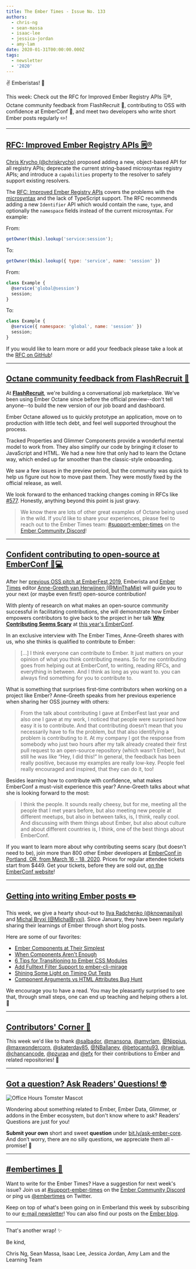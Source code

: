```yaml
---
title: The Ember Times - Issue No. 133
authors:
  - chris-ng
  - sean-massa
  - isaac-lee
  - jessica-jordan
  - amy-lam
date: 2020-01-31T00:00:00.000Z
tags:
  - newsletter
  - '2020'
---
```



✌️ Emberistas! 🐹

This week: 
Check out the RFC for Improved Ember Registry APIs 🗒️®️,
Octane community feedback from FlashRecruit 👏,
contributing to OSS with confidence at EmberConf 💪,
and meet two developers who write short Ember posts regularly ✏️!

<!-- READMORE -->

---

## [RFC: Improved Ember Registry APIs 🗒️®️](https://github.com/emberjs/rfcs/pull/585)

[Chris Krycho (@chriskrycho)](https://github.com/chriskrycho) proposed adding a new, object-based API for all registry APIs; deprecate the current string-based microsyntax registry APIs; and introduce a `capabilities` property to the resolver to safely support existing resolvers.

The [RFC: Improved Ember Registry APIs](https://github.com/emberjs/rfcs/pull/585) covers the problems with the [microsyntax](https://guides.emberjs.com/release/applications/dependency-injection/#toc_factory-registrations) and the lack of TypeScript support. The RFC recommends adding a new `Identifier` API which would contain the `name`, `type`, and optionally the `namespace` fields instead of the current microsyntax. For example:

From:

```js
getOwner(this).lookup('service:session');
```

To:

```js
getOwner(this).lookup({ type: 'service', name: 'session' })
```

From:

```js
class Example {
  @service('global@session')
  session;
}
```

To:

```js
class Example {
  @service({ namespace: 'global', name: 'session' })
  session;
}
```

If you would like to learn more or add your feedback please take a look at the [RFC on GitHub](https://github.com/emberjs/rfcs/pull/585)!

---

## [Octane community feedback from FlashRecruit 👏](https://flashrecruit.com)

At [**FlashRecruit**](https://flashrecruit.com), we're building a conversational job marketplace. We've been using Ember Octane since before the official preview--don't tell anyone--to build the new version of our job board and dashboard.

Ember Octane allowed us to quickly prototype an application, move on to production with little tech debt, and feel well supported throughout the process.

<!--alex ignore nuts-->
Tracked Properties and Glimmer Components provide a wonderful mental model to work from. They also simplify our code by bringing it closer to JavaScript and HTML. We had a new hire that only had to learn the Octane way, which ended up far smoother than the classic-style onboarding.

<!--alex ignore period-->
We saw a few issues in the preview period, but the community was quick to help us figure out how to move past them. They were mostly fixed by the official release, as well.

<!--alex ignore just-->
We look forward to the enhanced tracking changes coming in RFCs like [#577](https://github.com/emberjs/rfcs/pull/577). Honestly, anything beyond this point is just gravy.

> We know there are lots of other great examples of Octane being used in the wild. If you’d like to share your experiences, please feel to reach out to the Ember Times team: [#support-ember-times](https://discordapp.com/channels/480462759797063690/485450546887786506) on the [Ember Community Discord](https://discordapp.com/invite/zT3asNS)!

---

## [Confident contributing to open-source at EmberConf 💪💻](https://emberconf.com/#/speakers/anne-greeth-van-herwijnen)

After her [previous OSS pitch at EmberFest 2019](https://www.youtube.com/watch?v=GHbjdesHhPA),
Emberista and [Ember Times](https://blog.emberjs.com/tags/newsletter.html) editor [Anne-Greeth van Herwijnen (@MinThaMie)](https://github.com/MinThaMie) will guide you to your next (or maybe even first!) open-source contribution!

With plenty of research on what makes an open-source community successful in facilitating contributions, she will demonstrate how Ember empowers contributors to give back to the project in her talk [**Why Contributing Seems Scary**](https://emberconf.com/#/schedule/day-2_why-contributing-seems-scary) at [this year's EmberConf](https://emberconf.com/).

In an exclusive interview with The Ember Times, Anne-Greeth shares with us, who she thinks is qualified to contribute to Ember:

<!--alex ignore just-->
> […] I think everyone can contribute to Ember. It just matters on your opinion of what you think contributing means. So for me contributing goes from helping out at EmberConf, to writing, reading RFCs, and everything in between. And I think as long as you want to. you can always find something for you to contribute to.

What is something that surprises first-time contributors when working on a project like Ember? Anne-Greeth speaks from her previous experience when sharing her OSS journey with others:

<!--alex ignore just easy-->
> From the talk about contributing I gave at EmberFest last year and also one I gave at my work, I noticed that people were surprised how easy it is to contribute. And that contributing doesn’t mean that you necessarily have to fix the problem, but that also identifying a problem is contributing to it. At my company I got the response from somebody who just two hours after my talk already created their first pull request to an open-source repository (which wasn’t Ember), but still he was like “Hey, I did this!”  In general, the feedback has been really positive, because my examples are really low-key. People feel really encouraged and inspired, that they can do it, too!

Besides learning how to contribute with confidence, what makes EmberConf a must-visit experience this year? Anne-Greeth talks about what she is looking forward to the most:

> I think the people. It sounds really cheesy, but for me, meeting all the people that I met years before, but also meeting new people at different meetups, but also in between talks, is, I think, really cool. And discussing with them things about Ember, but also about culture and about different countries is, I think, one of the best things about EmberConf.

If you want to learn more about why contributing seems scary (but doesn't need to be), join more than 800 other Ember developers at [EmberConf in Portland, OR, from March 16 - 18, 2020](https://emberconf.com/). Prices for regular attendee tickets start from $449. Get your tickets, before they are sold out, [on the EmberConf website](https://emberconf.com/#/register)!

---

## [Getting into writing Ember posts ✏️](https://dev.to/t/ember/latest)

This week, we give a hearty shout-out to [Ilya Radchenko (@knownasilya)](https://github.com/knownasilya) and [Michal Bryxí (@MichalBryxi)](https://github.com/MichalBryxi). Since January, they have been regularly sharing their learnings of Ember through short blog posts.

Here are some of our favorites:

- [Ember Components at Their Simplest](https://ilyaradchenko.com/ember-components-at-their-simplest/)
- [When Components Aren't Enough](https://ilyaradchenko.com/when-components-aren't-enough/)
- [6 Tips for Transitioning to Ember CSS Modules](https://ilyaradchenko.com/6-tips-for-transitioning-to-ember-css-modules/)
- [Add Fulltext Filter Support to ember-cli-mirage](https://dev.to/michalbryxi/add-fulltext-filter-support-to-ember-cli-mirage-3nef)
- [Shining Some Light on Timing Out Tests](https://dev.to/michalbryxi/shining-some-light-on-timing-out-tests-35e6)
- [Component Arguments vs HTML Attributes Bug Hunt](https://dev.to/michalbryxi/component-arguments-vs-html-attributes-bug-hunt-1ke9)

We encourage you to have a read. You may be pleasantly surprised to see that, through small steps, one can end up teaching and helping others a lot. 💞

---

## [Contributors' Corner 👏](https://guides.emberjs.com/release/contributing/repositories/)

<p>This week we'd like to thank <a href="https://github.com/salbador" target="gh-user">@salbador</a>, <a href="https://github.com/mansona" target="gh-user">@mansona</a>, <a href="https://github.com/amyrlam" target="gh-user">@amyrlam</a>, <a href="https://github.com/Nippius" target="gh-user">@Nippius</a>, <a href="https://github.com/maxwondercorn" target="gh-user">@maxwondercorn</a>, <a href="https://github.com/skaterdav85" target="gh-user">@skaterdav85</a>, <a href="https://github.com/NBallaney" target="gh-user">@NBallaney</a>, <a href="https://github.com/betocantu93" target="gh-user">@betocantu93</a>, <a href="https://github.com/rwjblue" target="gh-user">@rwjblue</a>, <a href="https://github.com/chancancode" target="gh-user">@chancancode</a>, <a href="https://github.com/pzuraq" target="gh-user">@pzuraq</a> and <a href="https://github.com/efx" target="gh-user">@efx</a>  for their contributions to Ember and related repositories! 💖</p>

---

## [Got a question? Ask Readers' Questions! 🤓](https://docs.google.com/forms/d/e/1FAIpQLScqu7Lw_9cIkRtAiXKitgkAo4xX_pV1pdCfMJgIr6Py1V-9Og/viewform)

<div class="blog-row">
  <img class="float-right small transparent padded" alt="Office Hours Tomster Mascot" title="Readers' Questions" src="/images/tomsters/officehours.png" />

  <p>Wondering about something related to Ember, Ember Data, Glimmer, or addons in the Ember ecosystem, but don't know where to ask? Readers’ Questions are just for you!</p>

  <p><strong>Submit your own</strong> short and sweet <strong>question</strong> under <a href="https://bit.ly/ask-ember-core" target="rq">bit.ly/ask-ember-core</a>. And don’t worry, there are no silly questions, we appreciate them all - promise! 🤞</p>
</div>

---

## [#embertimes 📰](https://blog.emberjs.com/tags/newsletter.html)

Want to write for the Ember Times? Have a suggestion for next week's issue? Join us at [#support-ember-times](https://discordapp.com/channels/480462759797063690/485450546887786506) on the [Ember Community Discord](https://discordapp.com/invite/zT3asNS) or ping us [@embertimes](https://twitter.com/embertimes) on Twitter.

Keep on top of what's been going on in Emberland this week by subscribing to our [e-mail newsletter](https://the-emberjs-times.ongoodbits.com/)! You can also find our posts on the [Ember blog](https://emberjs.com/blog/tags/newsletter.html).

---

That's another wrap! ✨

Be kind,

Chris Ng, Sean Massa, Isaac Lee, Jessica Jordan, Amy Lam and the Learning Team
